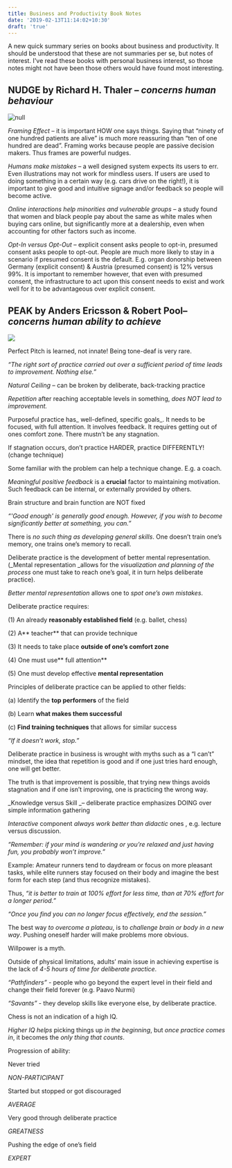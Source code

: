 ```yaml
---
title: Business and Productivity Book Notes
date: '2019-02-13T11:14:02+10:30'
draft: 'true'
---
```

A new quick summary series on books about business and productivity. It should be understood that these are not summaries per se, but notes of interest. I've read these books with personal business interest, so those notes might not have been those others would have found most interesting.

## NUDGE by Richard H. Thaler – _concerns human behaviour_

![null](/images/uploads/nudge.jpg)

_Framing Effect_ – it is important HOW one says things. Saying that “ninety of one hundred patients are alive” is much more reassuring than “ten of one hundred are dead”. Framing works because people are passive decision makers. Thus frames are powerful nudges.

_Humans make mistakes_ – a well designed system  expects its users to err. Even illustrations may not work for mindless users. If users are used to doing something in a certain way (e.g. cars drive on the right!), it is important to give good and intuitive signage and/or feedback so people will become active.

_Online interactions help minorities and vulnerable groups_ – a study found that women and black people pay about the same as white males when buying cars online, but significantly more at a dealership, even when accounting for other factors such as income.

_Opt-In versus Opt-Out_ – explicit consent asks people to opt-in, presumed consent asks people to opt-out. People are much more likely to stay in a scenario if presumed consent is the default. E.g. organ donorship between Germany (explicit consent) & Austria (presumed consent) is 12% versus 99%. It is important to remember however, that even with presumed consent, the infrastructure to act upon this consent needs to exist and work well for it to be advantageous over explicit consent.

## PEAK by Anders Ericsson & Robert Pool– _concerns human ability to achieve_

![](/images/uploads/peak.jpg)

Perfect Pitch is learned, not innate! Being tone-deaf is very rare.

_“The right sort of practice carried out over a sufficient period of time leads to improvement. Nothing else.”_

_Natural Ceiling_ – can be broken by deliberate, back-tracking practice

_Repetition_ after reaching acceptable levels in something, _does NOT lead to improvement._

Purposeful practice has_ well-defined, specific goals_. It needs to be focused, with full attention. It involves feedback. It requires getting out of ones comfort zone. There mustn’t be any stagnation.

If stagnation occurs, don’t practice HARDER, practice DIFFERENTLY! (change technique)

Some familiar with the problem can help a technique change. E.g. a coach.

_Meaningful positive feedback_ is a **crucial** factor to maintaining motivation. Such feedback can be internal, or externally provided by others.

Brain structure and brain function are NOT fixed

_“'Good enough' is generally good enough. However, if you wish to become significantly better at something, you can.”_

There is _no such thing as developing general skills_. One doesn’t train one’s memory, one trains one’s memory to recall.

Deliberate practice is the development of better mental representation. (_Mental representation _allows for the _visualization and planning of the process_ one must take to reach one’s goal, it in turn helps deliberate practice).

_Better mental representation_ allows one to _spot one’s own mistakes_.

Deliberate practice requires: 

(1) An already **reasonably established field** (e.g. ballet, chess)

(2) A** teacher** that can provide technique

(3) It needs to take place **outside of one’s comfort zone**

(4) One must use** full attention**

(5) One must develop effective **mental representation**

Principles of deliberate practice can be applied to other fields:

(a) Identify the **top performers** of the field

(b) Learn **what makes them successful**

(c) **Find training techniques** that allows for similar success

_“If it doesn’t work, stop.”_

Deliberate practice in business is wrought with myths such as a “I can’t” mindset, the idea that repetition is good and if one just tries hard enough, one will get better.

The truth is that improvement is possible, that trying new things avoids stagnation and if one isn’t improving, one is practicing the wrong way.

_Knowledge versus Skill _– deliberate practice emphasizes DOING over simple information gathering

_Interactive_ component _always work better than didactic_ ones , e.g. lecture versus discussion.

_“Remember: if your mind is wandering or you’re relaxed and just having fun, you probably won’t improve.”_

Example: Amateur runners tend to daydream or focus on more pleasant tasks, while elite runners stay focused on their body and imagine the best form for each step (and thus recognize mistakes).

Thus, _“it is better to train at 100% effort for less time, than at 70% effort for a longer period.”_

_“Once you find you can no longer focus effectively, end the session.”_

The best way _to overcome a plateau_, is to _challenge brain or body in a new way_. Pushing oneself harder will make problems more obvious.

Willpower is a myth.

Outside of physical limitations, adults’ main issue in achieving expertise is the lack of _4-5 hours of time for deliberate practice_.

_“Pathfinders”_ - people who go beyond the expert level in their field and change their field forever (e.g. Paavo Nurmi)

_“Savants”_ - they develop skills like everyone else, by deliberate practice.

Chess is not an indication of a high IQ.

_Higher IQ helps_ picking things up _in the beginning_, but _once practice comes in_, it becomes the _only thing that counts_.

Progression of ability:

Never tried 

_NON-PARTICIPANT_

Started but stopped or got discouraged

_AVERAGE_

Very good through deliberate practice

_GREATNESS_

Pushing the edge of one’s field

_EXPERT_
